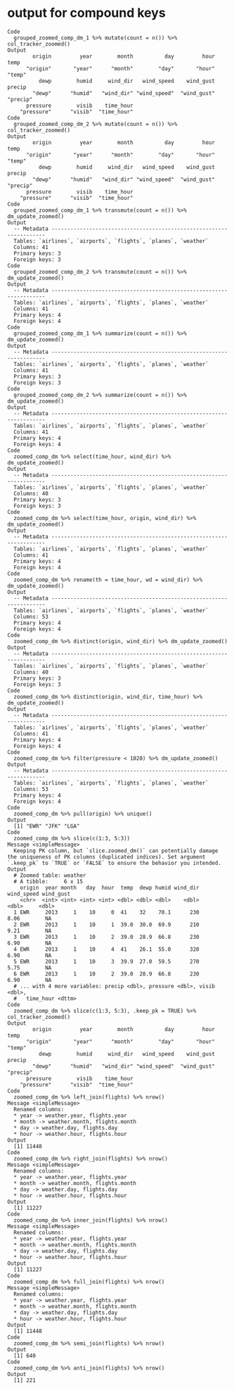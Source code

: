 # output for compound keys

    Code
      grouped_zoomed_comp_dm_1 %>% mutate(count = n()) %>% col_tracker_zoomed()
    Output
            origin         year        month          day         hour         temp 
          "origin"       "year"      "month"        "day"       "hour"       "temp" 
              dewp        humid     wind_dir   wind_speed    wind_gust       precip 
            "dewp"      "humid"   "wind_dir" "wind_speed"  "wind_gust"     "precip" 
          pressure        visib    time_hour 
        "pressure"      "visib"  "time_hour" 
    Code
      grouped_zoomed_comp_dm_2 %>% mutate(count = n()) %>% col_tracker_zoomed()
    Output
            origin         year        month          day         hour         temp 
          "origin"       "year"      "month"        "day"       "hour"       "temp" 
              dewp        humid     wind_dir   wind_speed    wind_gust       precip 
            "dewp"      "humid"   "wind_dir" "wind_speed"  "wind_gust"     "precip" 
          pressure        visib    time_hour 
        "pressure"      "visib"  "time_hour" 
    Code
      grouped_zoomed_comp_dm_1 %>% transmute(count = n()) %>% dm_update_zoomed()
    Output
      -- Metadata --------------------------------------------------------------------
      Tables: `airlines`, `airports`, `flights`, `planes`, `weather`
      Columns: 41
      Primary keys: 3
      Foreign keys: 3
    Code
      grouped_zoomed_comp_dm_2 %>% transmute(count = n()) %>% dm_update_zoomed()
    Output
      -- Metadata --------------------------------------------------------------------
      Tables: `airlines`, `airports`, `flights`, `planes`, `weather`
      Columns: 41
      Primary keys: 4
      Foreign keys: 4
    Code
      grouped_zoomed_comp_dm_1 %>% summarize(count = n()) %>% dm_update_zoomed()
    Output
      -- Metadata --------------------------------------------------------------------
      Tables: `airlines`, `airports`, `flights`, `planes`, `weather`
      Columns: 41
      Primary keys: 3
      Foreign keys: 3
    Code
      grouped_zoomed_comp_dm_2 %>% summarize(count = n()) %>% dm_update_zoomed()
    Output
      -- Metadata --------------------------------------------------------------------
      Tables: `airlines`, `airports`, `flights`, `planes`, `weather`
      Columns: 41
      Primary keys: 4
      Foreign keys: 4
    Code
      zoomed_comp_dm %>% select(time_hour, wind_dir) %>% dm_update_zoomed()
    Output
      -- Metadata --------------------------------------------------------------------
      Tables: `airlines`, `airports`, `flights`, `planes`, `weather`
      Columns: 40
      Primary keys: 3
      Foreign keys: 3
    Code
      zoomed_comp_dm %>% select(time_hour, origin, wind_dir) %>% dm_update_zoomed()
    Output
      -- Metadata --------------------------------------------------------------------
      Tables: `airlines`, `airports`, `flights`, `planes`, `weather`
      Columns: 41
      Primary keys: 4
      Foreign keys: 4
    Code
      zoomed_comp_dm %>% rename(th = time_hour, wd = wind_dir) %>% dm_update_zoomed()
    Output
      -- Metadata --------------------------------------------------------------------
      Tables: `airlines`, `airports`, `flights`, `planes`, `weather`
      Columns: 53
      Primary keys: 4
      Foreign keys: 4
    Code
      zoomed_comp_dm %>% distinct(origin, wind_dir) %>% dm_update_zoomed()
    Output
      -- Metadata --------------------------------------------------------------------
      Tables: `airlines`, `airports`, `flights`, `planes`, `weather`
      Columns: 40
      Primary keys: 3
      Foreign keys: 3
    Code
      zoomed_comp_dm %>% distinct(origin, wind_dir, time_hour) %>% dm_update_zoomed()
    Output
      -- Metadata --------------------------------------------------------------------
      Tables: `airlines`, `airports`, `flights`, `planes`, `weather`
      Columns: 41
      Primary keys: 4
      Foreign keys: 4
    Code
      zoomed_comp_dm %>% filter(pressure < 1020) %>% dm_update_zoomed()
    Output
      -- Metadata --------------------------------------------------------------------
      Tables: `airlines`, `airports`, `flights`, `planes`, `weather`
      Columns: 53
      Primary keys: 4
      Foreign keys: 4
    Code
      zoomed_comp_dm %>% pull(origin) %>% unique()
    Output
      [1] "EWR" "JFK" "LGA"
    Code
      zoomed_comp_dm %>% slice(c(1:3, 5:3))
    Message <simpleMessage>
      Keeping PK column, but `slice.zoomed_dm()` can potentially damage the uniqueness of PK columns (duplicated indices). Set argument `.keep_pk` to `TRUE` or `FALSE` to ensure the behavior you intended.
    Output
      # Zoomed table: weather
      # A tibble:     6 x 15
        origin  year month   day  hour  temp  dewp humid wind_dir wind_speed wind_gust
        <chr>  <int> <int> <int> <int> <dbl> <dbl> <dbl>    <dbl>      <dbl>     <dbl>
      1 EWR     2013     1    10     0  41    32    70.1      230       8.06        NA
      2 EWR     2013     1    10     1  39.0  30.0  69.9      210       9.21        NA
      3 EWR     2013     1    10     2  39.0  28.9  66.8      230       6.90        NA
      4 EWR     2013     1    10     4  41    26.1  55.0      320       6.90        NA
      5 EWR     2013     1    10     3  39.9  27.0  59.5      270       5.75        NA
      6 EWR     2013     1    10     2  39.0  28.9  66.8      230       6.90        NA
      # ... with 4 more variables: precip <dbl>, pressure <dbl>, visib <dbl>,
      #   time_hour <dttm>
    Code
      zoomed_comp_dm %>% slice(c(1:3, 5:3), .keep_pk = TRUE) %>% col_tracker_zoomed()
    Output
            origin         year        month          day         hour         temp 
          "origin"       "year"      "month"        "day"       "hour"       "temp" 
              dewp        humid     wind_dir   wind_speed    wind_gust       precip 
            "dewp"      "humid"   "wind_dir" "wind_speed"  "wind_gust"     "precip" 
          pressure        visib    time_hour 
        "pressure"      "visib"  "time_hour" 
    Code
      zoomed_comp_dm %>% left_join(flights) %>% nrow()
    Message <simpleMessage>
      Renamed columns:
      * year -> weather.year, flights.year
      * month -> weather.month, flights.month
      * day -> weather.day, flights.day
      * hour -> weather.hour, flights.hour
    Output
      [1] 11448
    Code
      zoomed_comp_dm %>% right_join(flights) %>% nrow()
    Message <simpleMessage>
      Renamed columns:
      * year -> weather.year, flights.year
      * month -> weather.month, flights.month
      * day -> weather.day, flights.day
      * hour -> weather.hour, flights.hour
    Output
      [1] 11227
    Code
      zoomed_comp_dm %>% inner_join(flights) %>% nrow()
    Message <simpleMessage>
      Renamed columns:
      * year -> weather.year, flights.year
      * month -> weather.month, flights.month
      * day -> weather.day, flights.day
      * hour -> weather.hour, flights.hour
    Output
      [1] 11227
    Code
      zoomed_comp_dm %>% full_join(flights) %>% nrow()
    Message <simpleMessage>
      Renamed columns:
      * year -> weather.year, flights.year
      * month -> weather.month, flights.month
      * day -> weather.day, flights.day
      * hour -> weather.hour, flights.hour
    Output
      [1] 11448
    Code
      zoomed_comp_dm %>% semi_join(flights) %>% nrow()
    Output
      [1] 640
    Code
      zoomed_comp_dm %>% anti_join(flights) %>% nrow()
    Output
      [1] 221

